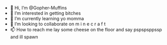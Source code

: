 - 👋 Hi, I’m @Gopher-Muffins
- 👀 I’m interested in getting bitches
- 🌱 I’m currently learning yo momma
- 💞️ I’m looking to collaborate on m i n e c r a f t
- 📫 How to reach me lay some cheese on the floor and say pspspsppssp and ill spawn

<!---
Gopher-Muffins/Gopher-Muffins is a ✨ special ✨ repository because its `README.md` (this file) appears on your GitHub profile.
You can click the Preview link to take a look at your changes.
--->
